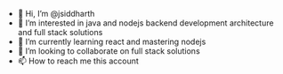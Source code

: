 - 👋 Hi, I’m @jsiddharth
- 👀 I’m interested in java and nodejs backend development architecture and full stack solutions
- 🌱 I’m currently learning react and mastering nodejs
- 💞️ I’m looking to collaborate on full stack solutions
- 📫 How to reach me this account

<!---
jsiddharth/jsiddharth is a ✨ special ✨ repository because its `README.md` (this file) appears on your GitHub profile.
You can click the Preview link to take a look at your changes.
--->
